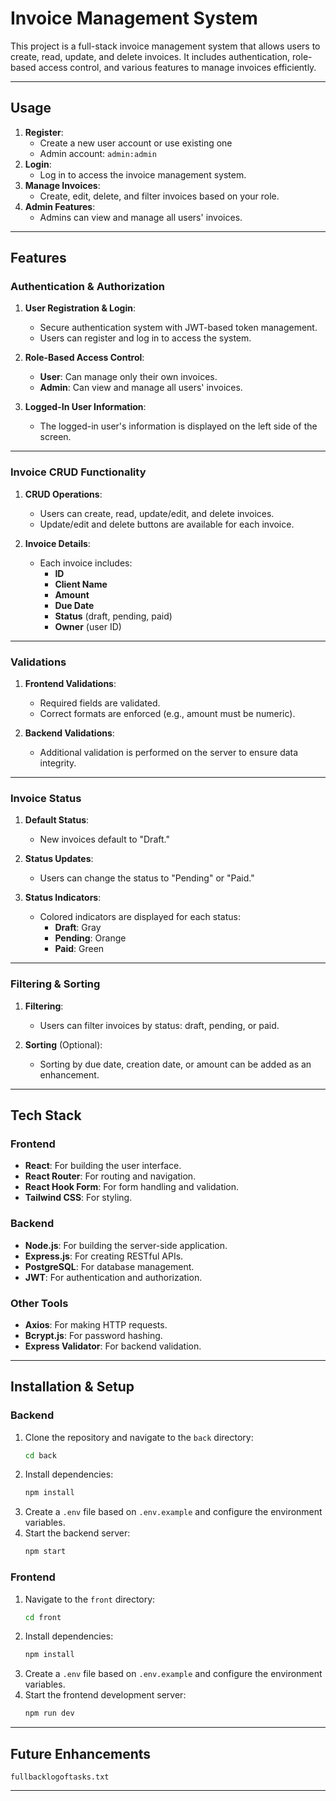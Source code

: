 # Invoice Management System

This project is a full-stack invoice management system that allows users to create, read, update, and delete invoices. It includes authentication, role-based access control, and various features to manage invoices efficiently.

---

## Usage

1. **Register**:
   - Create a new user account or use existing one
   - Admin account: `admin:admin`
2. **Login**:
   - Log in to access the invoice management system.
3. **Manage Invoices**:
   - Create, edit, delete, and filter invoices based on your role.
4. **Admin Features**:
   - Admins can view and manage all users' invoices.

---

## Features

### **Authentication & Authorization**
1. **User Registration & Login**:
   - Secure authentication system with JWT-based token management.
   - Users can register and log in to access the system.

2. **Role-Based Access Control**:
   - **User**: Can manage only their own invoices.
   - **Admin**: Can view and manage all users' invoices.

3. **Logged-In User Information**:
   - The logged-in user's information is displayed on the left side of the screen.

---

### **Invoice CRUD Functionality**
1. **CRUD Operations**:
   - Users can create, read, update/edit, and delete invoices.
   - Update/edit and delete buttons are available for each invoice.

2. **Invoice Details**:
   - Each invoice includes:
     - **ID**
     - **Client Name**
     - **Amount**
     - **Due Date**
     - **Status** (draft, pending, paid)
     - **Owner** (user ID)

---

### **Validations**
1. **Frontend Validations**:
   - Required fields are validated.
   - Correct formats are enforced (e.g., amount must be numeric).

2. **Backend Validations**:
   - Additional validation is performed on the server to ensure data integrity.

---

### **Invoice Status**
1. **Default Status**:
   - New invoices default to "Draft."

2. **Status Updates**:
   - Users can change the status to "Pending" or "Paid."

3. **Status Indicators**:
   - Colored indicators are displayed for each status:
     - **Draft**: Gray
     - **Pending**: Orange
     - **Paid**: Green

---

### **Filtering & Sorting**
1. **Filtering**:
   - Users can filter invoices by status: draft, pending, or paid.

2. **Sorting** (Optional):
   - Sorting by due date, creation date, or amount can be added as an enhancement.

---

## Tech Stack

### **Frontend**
- **React**: For building the user interface.
- **React Router**: For routing and navigation.
- **React Hook Form**: For form handling and validation.
- **Tailwind CSS**: For styling.

### **Backend**
- **Node.js**: For building the server-side application.
- **Express.js**: For creating RESTful APIs.
- **PostgreSQL**: For database management.
- **JWT**: For authentication and authorization.

### **Other Tools**
- **Axios**: For making HTTP requests.
- **Bcrypt.js**: For password hashing.
- **Express Validator**: For backend validation.

---

## Installation & Setup

### **Backend**
1. Clone the repository and navigate to the `back` directory:
   ```bash
   cd back
   ```
2. Install dependencies:
   ```bash
   npm install
   ```
3. Create a `.env` file based on `.env.example` and configure the environment variables.
4. Start the backend server:
   ```bash
   npm start
   ```

### **Frontend**
1. Navigate to the `front` directory:
   ```bash
   cd front
   ```
2. Install dependencies:
   ```bash
   npm install
   ```
3. Create a `.env` file based on `.env.example` and configure the environment variables.
4. Start the frontend development server:
   ```bash
   npm run dev
   ```
---

## Future Enhancements
`fullbacklogoftasks.txt`

---
